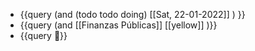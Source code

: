 - {{query (and (todo todo doing) [[Sat, 22-01-2022]] ) }}
- {{query (and [[Finanzas Públicas]] [[yellow]] )}}
- {{query  🧪}}